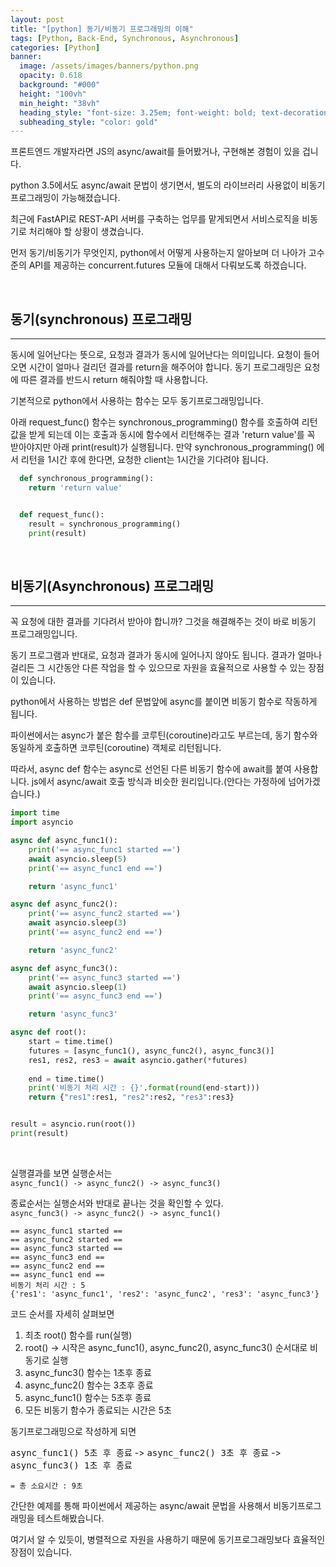 ```yaml
---
layout: post
title: "[python] 동기/비동기 프로그래밍의 이해"
tags: [Python, Back-End, Synchronous, Asynchronous]
categories: [Python]
banner:
  image: /assets/images/banners/python.png
  opacity: 0.618
  background: "#000"
  height: "100vh"
  min_height: "38vh"
  heading_style: "font-size: 3.25em; font-weight: bold; text-decoration: underline"
  subheading_style: "color: gold"
---
```


프론트엔드 개발자라면 JS의 async/await를 들어봤거나, 구현해본 경험이 있을 겁니다. 

python 3.5에서도 async/await 문법이 생기면서, 별도의 라이브러리 사용없이 비동기 프로그래밍이 가능해졌습니다.

최근에 FastAPI로 REST-API 서버를 구축하는 업무를 맡게되면서 서비스로직을 비동기로 처리해야 할 상황이 생겼습니다.

먼저 동기/비동기가 무엇인지, python에서 어떻게 사용하는지 알아보며 더 나아가 고수준의 API를 제공하는 concurrent.futures 모듈에 대해서 다뤄보도록 하겠습니다.

<br>

## **동기(synchronous) 프로그래밍**

***

동시에 일어난다는 뜻으로, 요청과 결과가 동시에 일어난다는 의미입니다. 요청이 들어오면 시간이 얼마나 걸리던 결과를 return을 해주어야 합니다.
동기 프로그래밍은 요청에 따른 결과를 반드시 return 해줘야할 때 사용합니다. 

기본적으로 python에서 사용하는 함수는 모두 동기프로그래밍입니다.

아래 request_func() 함수는 synchronous_programming() 함수를 호출하여 리턴값을 받게 되는데 이는 호출과 동시에 함수에서 리턴해주는 결과 'return value'를 꼭 받아야지만 아래 print(result)가 실행됩니다. 만약 synchronous_programming() 에서 리턴을 1시간 후에 한다면, 요청한 client는 1시간을 기다려야 됩니다.

```python
  def synchronous_programming():
    return 'return value'


  def request_func():
    result = synchronous_programming()
    print(result)
```

<br>

## **비동기(Asynchronous) 프로그래밍**

***

꼭 요청에 대한 결과를 기다려서 받아야 합니까? 그것을 해결해주는 것이 바로 비동기 프로그래밍입니다. 

동기 프로그램과 반대로, 요청과 결과가 동시에 일어나지 않아도 됩니다. 결과가 얼마나 걸리든 그 시간동안 다른 작업을 할 수 있으므로 자원을 효율적으로 사용할 수 있는 장점이 있습니다.

python에서 사용하는 방법은 def 문법앞에 async를 붙이면 비동기 함수로 작동하게 됩니다.

파이썬에서는 async가 붙은 함수를 코루틴(coroutine)라고도 부르는데, 동기 함수와 동일하게 호출하면 코루틴(coroutine) 객체로 리턴됩니다.

따라서, async def 함수는 async로 선언된 다른 비동기 함수에 await를 붙여 사용합니다. js에서 async/await 호출 방식과 비슷한 원리입니다.(안다는 가정하에 넘어가겠습니다.)


```python
import time
import asyncio

async def async_func1():
    print('== async_func1 started ==')
    await asyncio.sleep(5)
    print('== async_func1 end ==')

    return 'async_func1'

async def async_func2():
    print('== async_func2 started ==')
    await asyncio.sleep(3)
    print('== async_func2 end ==')

    return 'async_func2'

async def async_func3():
    print('== async_func3 started ==')
    await asyncio.sleep(1)
    print('== async_func3 end ==')

    return 'async_func3'

async def root():
    start = time.time()
    futures = [async_func1(), async_func2(), async_func3()]
    res1, res2, res3 = await asyncio.gather(*futures)
    
    end = time.time()
    print('비동기 처리 시간 : {}'.format(round(end-start)))
    return {"res1":res1, "res2":res2, "res3":res3}


result = asyncio.run(root())
print(result)
```

<br>

실행결과를 보면 실행순서는  
`async_func1() -> async_func2() -> async_func3()`

종료순서는 실행순서와 반대로 끝나는 것을 확인할 수 있다.  
`async_func3() -> async_func2() -> async_func1()`


```console
== async_func1 started ==
== async_func2 started ==
== async_func3 started ==
== async_func3 end ==
== async_func2 end ==
== async_func1 end ==
비동기 처리 시간 : 5
{'res1': 'async_func1', 'res2': 'async_func2', 'res3': 'async_func3'}
```

코드 순서를 자세히 살펴보면  
  1. 최초 root() 함수를 run(실행)
  2. root() -> 시작은 async_func1(), async_func2(), async_func3() 순서대로 비동기로 실행
  3. async_func3() 함수는 1초후 종료
  4. async_func2() 함수는 3초후 종료
  5. async_func1() 함수는 5초후 종료
  6. 모든 비동기 함수가 종료되는 시간은 5초

동기프로그래밍으로 작성하게 되면  

<kbd>async_func1() 5초 후 종료</kbd> -> <kbd>async_func2() 3초 후 종료</kbd> -> <kbd>async_func3() 1초 후 종료</kbd>

`= 총 소요시간 : 9초`

간단한 예제를 통해 파이썬에서 제공하는 async/await 문법을 사용해서 비동기프로그래밍을 테스트해봤습니다.

여기서 알 수 있듯이, 병렬적으로 자원을 사용하기 때문에 동기프로그래밍보다 효율적인 장점이 있습니다.
